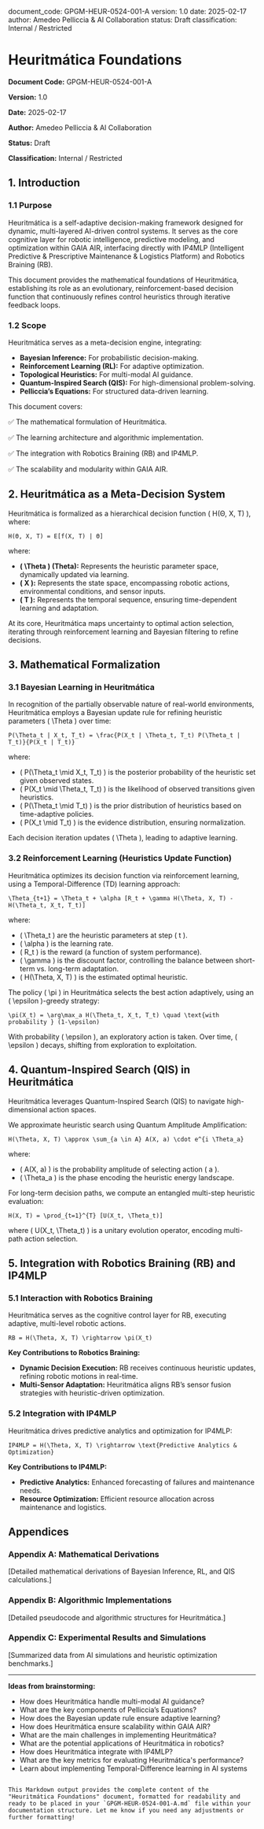 
document_code: GPGM-HEUR-0524-001-A version: 1.0 date: 2025-02-17 author: Amedeo Pelliccia & AI Collaboration status: Draft classification: Internal / Restricted
# Heuritmática Foundations

**Document Code:** GPGM-HEUR-0524-001-A

**Version:** 1.0

**Date:** 2025-02-17

**Author:** Amedeo Pelliccia & AI Collaboration

**Status:** Draft

**Classification:** Internal / Restricted

## 1. Introduction

### 1.1 Purpose

Heuritmática is a self-adaptive decision-making framework designed for dynamic, multi-layered AI-driven control systems. It serves as the core cognitive layer for robotic intelligence, predictive modeling, and optimization within GAIA AIR, interfacing directly with IP4MLP (Intelligent Predictive & Prescriptive Maintenance & Logistics Platform) and Robotics Braining (RB).

This document provides the mathematical foundations of Heuritmática, establishing its role as an evolutionary, reinforcement-based decision function that continuously refines control heuristics through iterative feedback loops.

### 1.2 Scope

Heuritmática serves as a meta-decision engine, integrating:

*   **Bayesian Inference:** For probabilistic decision-making.
*   **Reinforcement Learning (RL):** For adaptive optimization.
*   **Topological Heuristics:** For multi-modal AI guidance.
*   **Quantum-Inspired Search (QIS):** For high-dimensional problem-solving.
*   **Pelliccia’s Equations:** For structured data-driven learning.

This document covers:

✅ The mathematical formulation of Heuritmática.

✅ The learning architecture and algorithmic implementation.

✅ The integration with Robotics Braining (RB) and IP4MLP.

✅ The scalability and modularity within GAIA AIR.

## 2. Heuritmática as a Meta-Decision System

Heuritmática is formalized as a hierarchical decision function ( H(Θ, X, T) ), where:

```
H(Θ, X, T) = E[f(X, T) | Θ]
```

where:

*   **( \Theta ) (Theta):** Represents the heuristic parameter space, dynamically updated via learning.
*   **( X ):** Represents the state space, encompassing robotic actions, environmental conditions, and sensor inputs.
*   **( T ):** Represents the temporal sequence, ensuring time-dependent learning and adaptation.

At its core, Heuritmática maps uncertainty to optimal action selection, iterating through reinforcement learning and Bayesian filtering to refine decisions.

## 3. Mathematical Formalization

### 3.1 Bayesian Learning in Heuritmática

In recognition of the partially observable nature of real-world environments, Heuritmática employs a Bayesian update rule for refining heuristic parameters ( \Theta ) over time:

```
P(\Theta_t | X_t, T_t) = \frac{P(X_t | \Theta_t, T_t) P(\Theta_t | T_t)}{P(X_t | T_t)}
```

where:

*   ( P(\Theta_t \mid X_t, T_t) ) is the posterior probability of the heuristic set given observed states.
*   ( P(X_t \mid \Theta_t, T_t) ) is the likelihood of observed transitions given heuristics.
*   ( P(\Theta_t \mid T_t) ) is the prior distribution of heuristics based on time-adaptive policies.
*   ( P(X_t \mid T_t) ) is the evidence distribution, ensuring normalization.

Each decision iteration updates ( \Theta ), leading to adaptive learning.

### 3.2 Reinforcement Learning (Heuristics Update Function)

Heuritmática optimizes its decision function via reinforcement learning, using a Temporal-Difference (TD) learning approach:

```
\Theta_{t+1} = \Theta_t + \alpha [R_t + \gamma H(\Theta, X, T) - H(\Theta_t, X_t, T_t)]
```

where:

*   ( \Theta_t ) are the heuristic parameters at step ( t ).
*   ( \alpha ) is the learning rate.
*   ( R_t ) is the reward (a function of system performance).
*   ( \gamma ) is the discount factor, controlling the balance between short-term vs. long-term adaptation.
*   ( H(\Theta, X, T) ) is the estimated optimal heuristic.

The policy ( \pi ) in Heuritmática selects the best action adaptively, using an ( \epsilon )-greedy strategy:

```
\pi(X_t) = \arg\max_a H(\Theta_t, X_t, T_t) \quad \text{with probability } (1-\epsilon)
```

With probability ( \epsilon ), an exploratory action is taken. Over time, ( \epsilon ) decays, shifting from exploration to exploitation.

## 4. Quantum-Inspired Search (QIS) in Heuritmática

Heuritmática leverages Quantum-Inspired Search (QIS) to navigate high-dimensional action spaces.

We approximate heuristic search using Quantum Amplitude Amplification:

```
H(\Theta, X, T) \approx \sum_{a \in A} A(X, a) \cdot e^{i \Theta_a}
```

where:

*   ( A(X, a) ) is the probability amplitude of selecting action ( a ).
*   ( \Theta_a ) is the phase encoding the heuristic energy landscape.

For long-term decision paths, we compute an entangled multi-step heuristic evaluation:

```
H(X, T) = \prod_{t=1}^{T} [U(X_t, \Theta_t)]
```

where ( U(X_t, \Theta_t) ) is a unitary evolution operator, encoding multi-path action selection.

## 5. Integration with Robotics Braining (RB) and IP4MLP

### 5.1 Interaction with Robotics Braining

Heuritmática serves as the cognitive control layer for RB, executing adaptive, multi-level robotic actions.

```
RB = H(\Theta, X, T) \rightarrow \pi(X_t)
```

**Key Contributions to Robotics Braining:**

*   **Dynamic Decision Execution:** RB receives continuous heuristic updates, refining robotic motions in real-time.
*   **Multi-Sensor Adaptation:** Heuritmática aligns RB’s sensor fusion strategies with heuristic-driven optimization.

### 5.2 Integration with IP4MLP

Heuritmática drives predictive analytics and optimization for IP4MLP:

```
IP4MLP = H(\Theta, X, T) \rightarrow \text{Predictive Analytics & Optimization}
```

**Key Contributions to IP4MLP:**

*   **Predictive Analytics:** Enhanced forecasting of failures and maintenance needs.
*   **Resource Optimization:** Efficient resource allocation across maintenance and logistics.

## Appendices

### Appendix A: Mathematical Derivations

[Detailed mathematical derivations of Bayesian Inference, RL, and QIS calculations.]

### Appendix B: Algorithmic Implementations

[Detailed pseudocode and algorithmic structures for Heuritmática.]

### Appendix C: Experimental Results and Simulations

[Summarized data from AI simulations and heuristic optimization benchmarks.]

---

**Ideas from brainstorming:**

*   How does Heuritmática handle multi-modal AI guidance?
*   What are the key components of Pelliccia’s Equations?
*   How does the Bayesian update rule ensure adaptive learning?
*   How does Heuritmática ensure scalability within GAIA AIR?
*   What are the main challenges in implementing Heuritmática?
*   What are the potential applications of Heuritmática in robotics?
*   How does Heuritmática integrate with IP4MLP?
*   What are the key metrics for evaluating Heuritmática's performance?
*   Learn about implementing Temporal-Difference learning in AI systems
```

This Markdown output provides the complete content of the "Heuritmática Foundations" document, formatted for readability and ready to be placed in your `GPGM-HEUR-0524-001-A.md` file within your documentation structure. Let me know if you need any adjustments or further formatting!

